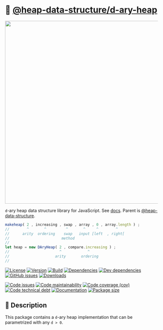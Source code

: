 :octopus:
[@heap-data-structure/d-ary-heap](https://heap-data-structure.github.io/d-ary-heap)
==

<p align="center">
<img src="https://raw.githubusercontent.com/heap-data-structure/d-ary-heap/main/media/sketch.svg" width="600">
</p>

`d`-ary heap data structure library for JavaScript.
See [docs](https://heap-data-structure.github.io/d-ary-heap).
Parent is [@heap-data-structure](https://github.com/heap-data-structure/about).

```js
makeheap( 2 , increasing , swap , array , 0 , array.length ) ;
//        ^       ^         ^       ^     ^        ^
//      arity  ordering    swap   input [left  , right[
//                        method
//
let heap = new DAryHeap( 2 , compare.increasing ) ;
//                       ^            ^
//                     arity       ordering
//
```

[![License](https://img.shields.io/github/license/heap-data-structure/d-ary-heap.svg)](https://raw.githubusercontent.com/heap-data-structure/d-ary-heap/main/LICENSE)
[![Version](https://img.shields.io/npm/v/@heap-data-structure/d-ary-heap.svg)](https://www.npmjs.org/package/@heap-data-structure/d-ary-heap)
[![Build](https://img.shields.io/travis/heap-data-structure/d-ary-heap/main.svg)](https://travis-ci.com/heap-data-structure/d-ary-heap/branches)
[![Dependencies](https://img.shields.io/david/heap-data-structure/d-ary-heap.svg)](https://david-dm.org/heap-data-structure/d-ary-heap)
[![Dev dependencies](https://img.shields.io/david/dev/heap-data-structure/d-ary-heap.svg)](https://david-dm.org/heap-data-structure/d-ary-heap?type=dev)
[![GitHub issues](https://img.shields.io/github/issues/heap-data-structure/d-ary-heap.svg)](https://github.com/heap-data-structure/d-ary-heap/issues)
[![Downloads](https://img.shields.io/npm/dm/@heap-data-structure/d-ary-heap.svg)](https://www.npmjs.org/package/@heap-data-structure/d-ary-heap)

[![Code issues](https://img.shields.io/codeclimate/issues/heap-data-structure/d-ary-heap.svg)](https://codeclimate.com/github/heap-data-structure/d-ary-heap/issues)
[![Code maintainability](https://img.shields.io/codeclimate/maintainability/heap-data-structure/d-ary-heap.svg)](https://codeclimate.com/github/heap-data-structure/d-ary-heap/trends/churn)
[![Code coverage (cov)](https://img.shields.io/codecov/c/gh/heap-data-structure/d-ary-heap/main.svg)](https://codecov.io/gh/heap-data-structure/d-ary-heap)
[![Code technical debt](https://img.shields.io/codeclimate/tech-debt/heap-data-structure/d-ary-heap.svg)](https://codeclimate.com/github/heap-data-structure/d-ary-heap/trends/technical_debt)
[![Documentation](https://heap-data-structure.github.io/d-ary-heap/badge.svg)](https://heap-data-structure.github.io/d-ary-heap/source.html)
[![Package size](https://img.shields.io/bundlephobia/minzip/@heap-data-structure/d-ary-heap)](https://bundlephobia.com/result?p=@heap-data-structure/d-ary-heap)

## :newspaper: Description
This package contains a `d`-ary heap implementation that can be parametrized
with any `d > 0`.
